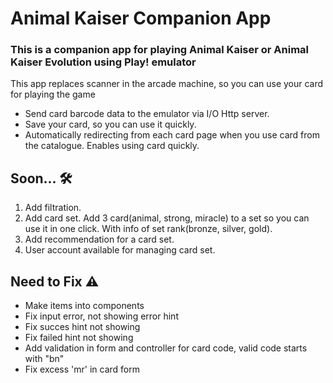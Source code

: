 # Animal Kaiser Companion App

### This is a companion app for playing Animal Kaiser or Animal Kaiser Evolution using Play! emulator

This app replaces scanner in the arcade machine, so you can use your card for playing the game

- Send card barcode data to the emulator via I/O Http server.
- Save your card, so you can use it quickly.
- Automatically redirecting from each card page when you use card from the catalogue. Enables using card quickly.

## Soon... :hammer_and_wrench:
1. Add filtration.
2. Add card set. Add 3 card(animal, strong, miracle) to a set so you can use it in one click. With info of set rank(bronze, silver, gold).
3. Add recommendation for a card set.
4. User account available for managing card set.

## Need to Fix :warning:
- Make items into components
- Fix input error, not showing error hint
- Fix succes hint not showing
- Fix failed hint not showing
- Add validation in form and controller for card code, valid code starts with "bn"
- Fix excess 'mr' in card form

